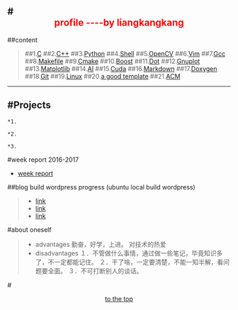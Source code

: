 <span id=0></span>
---
#<center><font color=red>profile ----by liangkangkang</font></center>
---

##content

> ##1.[C](./file/programming-language/c/index.html)
> ##2.[C++](./file/programming-language/c++/index.html)
> ##3.[Python](./file/programming-language/python/index.html)
> ##4.[Shell](./file/programming-language/shell/index.html)
> ##5.[OpenCV](opencv.html)
> ##6.[Vim](vim.html)
> ##7.[Gcc](./file/gcc/index.html)
> ##8.[Makefile](makefile.html)
> ##9.[Cmake](cmake.html)
> ##10.[Boost](boost.html)
> ##11.[Dot](dot.html)
> ##12.[Gnuplot](gnuplot.html)
> ##13.[Matplotlib](maplotlib.html)
> ##14.[AI](./file/AI/index.html)
> ##15.[Cuda](./file/programming-language/cuda/index.html)
> ##16.[Markdown](./file/programming-language/markdown/index.html)
> ##17.[Doxygen](doxygen.html)
> ##18.[Git](git.html)
> ##19.[Linux](./file/linux/index.html)
> ##20.[a good template](./file/template/index.html)
> ##21.[ACM](./file/acm/index.html)



---
#Projects
---
	*1.

	*2.

	*3.



#week report
	2016-2017
+	[week report](./report_week/report_week.html)



##blog build wordpress progress (ubuntu local build wordpress)
>	+ [link](http://blog.csdn.net/shineflowers/article/details/40979927)
>	+ [link](http://blog.163.com/njut_wangjian/blog/static/165796425201211315853893/)
>	+ [link](http://blog.sina.com.cn/s/blog_6e3638010101gss5.html)



#about oneself
> + advantages
	勤奋，好学，上进。
	对技术的热爱
> + disadvantages
	１．不管做什么事情，通过做一些笔记，毕竟知识多了，不一定都能记住。
	２．干了啥，一定要清楚，不能一知半解，看问题要全面。
	３．不可打断别人的谈话。


#<center>[to the top](#0)</center>
